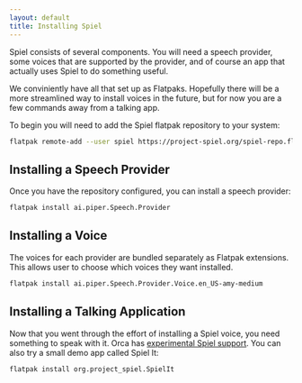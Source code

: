 ```yaml
---
layout: default
title: Installing Spiel
---
```


Spiel consists of several components. You will need a speech provider, some voices that are supported by the provider, and of course an app that actually uses Spiel to do something useful.

We conviniently have all that set up as Flatpaks. Hopefully there will be a more streamlined way to install voices in the future, but for now you are a few commands away from a talking app.

To begin you will need to add the Spiel flatpak repository to your system:

```sh
flatpak remote-add --user spiel https://project-spiel.org/spiel-repo.flatpakrepo
```

## Installing a Speech Provider

Once you have the repository configured, you can install a speech provider:

```sh
flatpak install ai.piper.Speech.Provider
```

## Installing a Voice

The voices for each provider are bundled separately as Flatpak extensions. This allows user to choose which voices they want installed.

```sh
flatpak install ai.piper.Speech.Provider.Voice.en_US-amy-medium
```

## Installing a Talking Application

Now that you went through the effort of installing a Spiel voice, you need something to speak with it. Orca has [experimental Spiel support](https://gitlab.gnome.org/GNOME/orca/#experimental-features). You can also try a small demo app called Spiel It:

```sh
flatpak install org.project_spiel.SpielIt
```
